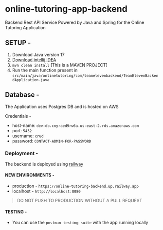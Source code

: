 # online-tutoring-app-backend
Backend Rest API Service Powered by Java and Spring for the Online Tutoring Application

## SETUP -
1. Download Java version 17
2. [Download intellij IDEA](https://www.jetbrains.com/idea/download/#section=windows)
3. `mvn clean install` [This is a MAVEN PROJECT]
4. Run the main function present in  `src/main/java/onlinetutoring/com/teamelevenbackend/TeamElevenBackendApplication.java`

## Database - 
The Application uses Postgres DB and is hosted on AWS

Credentials -
* host-name: `dev-db.cnyraed9rw6a.us-east-2.rds.amazonaws.com`
* port: `5432`
* username: `crud`
* password: `CONTACT-ADMIN-FOR-PASSWORD`

### Deployment -
The backend is deployed using [railway](https://railway.app/dashboard)

#### NEW ENVIRONMENTS - 

- production - `https://online-tutoring-backend.up.railway.app`
- localhost - `http://localhost:8080`


> DO NOT PUSH TO PRODUCTION WITHOUT A PULL REQUEST


#### TESTING -
* You can use the `postman testing suite` with the app running locally
